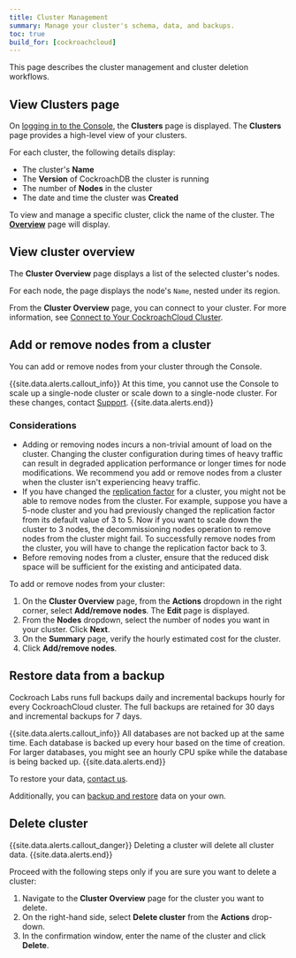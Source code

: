 ```yaml
---
title: Cluster Management
summary: Manage your cluster's schema, data, and backups.
toc: true
build_for: [cockroachcloud]
---
```


This page describes the cluster management and cluster deletion workflows.

## View Clusters page

On [logging in to the Console](cockroachcloud-create-your-account.html#log-in), the **Clusters** page is displayed. The **Clusters** page provides a high-level view of your clusters.

For each cluster, the following details display:

- The cluster's **Name**
- The **Version** of CockroachDB the cluster is running
- The number of **Nodes** in the cluster
- The date and time the cluster was **Created**

To view and manage a specific cluster, click the name of the cluster. The [**Overview**](#view-cluster-overview) page will display.

## View cluster overview

The **Cluster Overview** page displays a list of the selected cluster's nodes.

For each node, the page displays the node's `Name`, nested under its region.

From the **Cluster Overview** page, you can connect to your cluster. For more information, see [Connect to Your CockroachCloud Cluster](cockroachcloud-connect-to-your-cluster.html).

## Add or remove nodes from a cluster

You can add or remove nodes from your cluster through the Console.

{{site.data.alerts.callout_info}}
At this time, you cannot use the Console to scale up a single-node cluster or scale down to a single-node cluster. For these changes, contact [Support](https://support.cockroachlabs.com).
{{site.data.alerts.end}}

### Considerations

- Adding or removing nodes incurs a non-trivial amount of load on the cluster. Changing the cluster configuration during times of heavy traffic can result in degraded application performance or longer times for node modifications. We recommend you add or remove nodes from a cluster when the cluster isn't experiencing heavy traffic.
- If you have changed the [replication factor](configure-zone.html) for a cluster, you might not be able to remove nodes from the cluster. For example, suppose you have a 5-node cluster and you had previously changed the replication factor from its default value of 3 to 5. Now if you want to scale down the cluster to 3 nodes, the decommissioning nodes operation to remove nodes from the cluster might fail. To successfully remove nodes from the cluster, you will have to change the replication factor back to 3.
- Before removing nodes from a cluster, ensure that the reduced disk space will be sufficient for the existing and anticipated data.

To add or remove nodes from your cluster:

1. On the **Cluster Overview** page, from the **Actions** dropdown in the right corner, select **Add/remove nodes**. The **Edit <cluster name>** page is displayed.
2. From the **Nodes** dropdown, select the number of nodes you want in your cluster. Click **Next**.
3. On the **Summary** page, verify the hourly estimated cost for the cluster.
4. Click **Add/remove nodes**.

## Restore data from a backup

Cockroach Labs runs full backups daily and incremental backups hourly for every CockroachCloud cluster. The full backups are retained for 30 days and incremental backups for 7 days.

{{site.data.alerts.callout_info}}
All databases are not backed up at the same time. Each database is backed up every hour based on the time of creation. For larger databases, you might see an hourly CPU spike while the database is being backed up.
{{site.data.alerts.end}}

To restore your data, [contact us](https://support.cockroachlabs.com).

Additionally, you can [backup and restore](backup-and-restore.html) data on your own.

## Delete cluster

{{site.data.alerts.callout_danger}}
Deleting a cluster will delete all cluster data.
{{site.data.alerts.end}}

Proceed with the following steps only if you are sure you want to delete a cluster:

1. Navigate to the **Cluster Overview** page for the cluster you want to delete.
2. On the right-hand side, select **Delete cluster** from the **Actions** drop-down.
3. In the confirmation window, enter the name of the cluster and click **Delete**.
